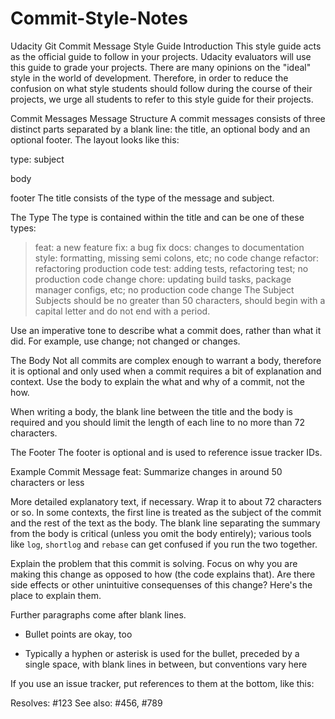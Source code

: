 # Commit-Style-Notes
Udacity Git Commit Message Style Guide
Introduction
This style guide acts as the official guide to follow in your projects. Udacity evaluators will use this guide to grade your projects. There are many opinions on the "ideal" style in the world of development. Therefore, in order to reduce the confusion on what style students should follow during the course of their projects, we urge all students to refer to this style guide for their projects.

Commit Messages
Message Structure
A commit messages consists of three distinct parts separated by a blank line: the title, an optional body and an optional footer. The layout looks like this:

type: subject

body

footer
The title consists of the type of the message and subject.

The Type
The type is contained within the title and can be one of these types:

>feat: a new feature
>fix: a bug fix
>docs: changes to documentation
>style: formatting, missing semi colons, etc; no code change
>refactor: refactoring production code
>test: adding tests, refactoring test; no production code change
>chore: updating build tasks, package manager configs, etc; no production code change
The Subject
Subjects should be no greater than 50 characters, should begin with a capital letter and do not end with a period.

Use an imperative tone to describe what a commit does, rather than what it did. For example, use change; not changed or changes.

The Body
Not all commits are complex enough to warrant a body, therefore it is optional and only used when a commit requires a bit of explanation and context. Use the body to explain the what and why of a commit, not the how.

When writing a body, the blank line between the title and the body is required and you should limit the length of each line to no more than 72 characters.

The Footer
The footer is optional and is used to reference issue tracker IDs.

Example Commit Message
feat: Summarize changes in around 50 characters or less

More detailed explanatory text, if necessary. Wrap it to about 72
characters or so. In some contexts, the first line is treated as the
subject of the commit and the rest of the text as the body. The
blank line separating the summary from the body is critical (unless
you omit the body entirely); various tools like `log`, `shortlog`
and `rebase` can get confused if you run the two together.

Explain the problem that this commit is solving. Focus on why you
are making this change as opposed to how (the code explains that).
Are there side effects or other unintuitive consequenses of this
change? Here's the place to explain them.

Further paragraphs come after blank lines.

 - Bullet points are okay, too

 - Typically a hyphen or asterisk is used for the bullet, preceded
   by a single space, with blank lines in between, but conventions
   vary here

If you use an issue tracker, put references to them at the bottom,
like this:

Resolves: #123
See also: #456, #789
